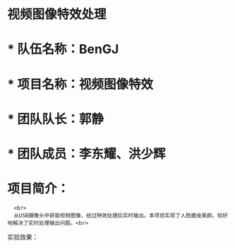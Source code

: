 视频图像特效处理
=====
# * 队伍名称：BenGJ<br>

# * 项目名称：视频图像特效<br>

# * 团队队长：郭静<br>

#	* 团队成员：李东耀、洪少辉<br>

#	项目简介：<br>
      <br>
      从USB摄像头中获取视频图像，经过特效处理后实时输出。本项目实现了人脸磨皮美颜。较好地解决了实时处理输出问题。<br>
      
  
实验效果：

      
